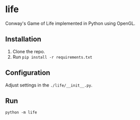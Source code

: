 # life

Conway's Game of Life implemented in Python using OpenGL.

## Installation

1. Clone the repo.
2. Run `pip install -r requirements.txt`

## Configuration

Adjust settings in the `./life/__init__.py`.

## Run

```
python -m life
```
